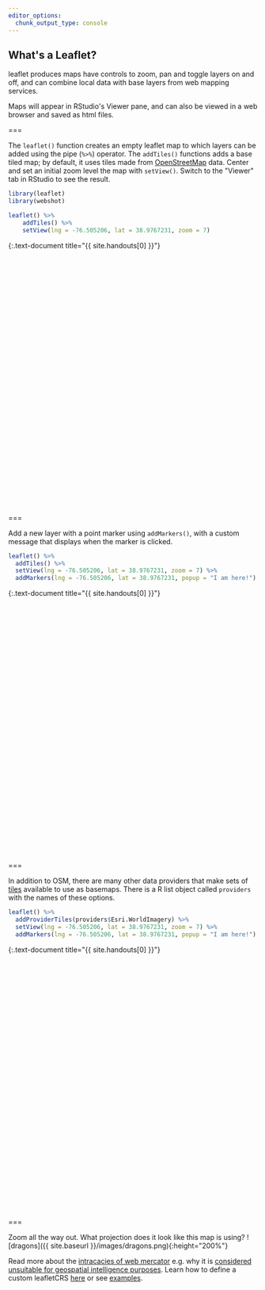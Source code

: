 ```yaml
---
editor_options: 
  chunk_output_type: console
---
```


## What's a Leaflet?

leaflet produces maps have controls to zoom, pan and toggle layers on and off, and can combine local data with base layers from web mapping services. 

Maps will appear in RStudio's Viewer pane, and can also be viewed in a web browser and saved as html files. 

===

The `leaflet()` function creates an empty leaflet map to which layers can be added using the pipe (`%>%`) operator. The `addTiles()` functions adds a base tiled map; by default, it uses tiles made from [OpenStreetMap](https://www.openstreetmap.org/) data. Center and set an initial zoom level the map with `setView()`. Switch to the "Viewer" tab in RStudio to see the result.



~~~r
library(leaflet)
library(webshot)

leaflet() %>%
    addTiles() %>%
    setView(lng = -76.505206, lat = 38.9767231, zoom = 7)
~~~
{:.text-document title="{{ site.handouts[0] }}"}
<div class="figure">
<!--html_preserve--><div id="htmlwidget-d1a1d8ea428a1b9be3a8" style="width:504px;height:504px;" class="leaflet html-widget"></div>
<script type="application/json" data-for="htmlwidget-d1a1d8ea428a1b9be3a8">{"x":{"options":{"crs":{"crsClass":"L.CRS.EPSG3857","code":null,"proj4def":null,"projectedBounds":null,"options":{}}},"calls":[{"method":"addTiles","args":["//{s}.tile.openstreetmap.org/{z}/{x}/{y}.png",null,null,{"minZoom":0,"maxZoom":18,"tileSize":256,"subdomains":"abc","errorTileUrl":"","tms":false,"noWrap":false,"zoomOffset":0,"zoomReverse":false,"opacity":1,"zIndex":1,"detectRetina":false,"attribution":"&copy; <a href=\"http://openstreetmap.org\">OpenStreetMap<\/a> contributors, <a href=\"http://creativecommons.org/licenses/by-sa/2.0/\">CC-BY-SA<\/a>"}]}],"setView":[[38.9767231,-76.505206],7,[]]},"evals":[],"jsHooks":[]}</script><!--/html_preserve-->
<p class="caption"> </p>
</div>

===

Add a new layer with a point marker using `addMarkers()`, with a custom message that displays when the marker is clicked. 



~~~r
leaflet() %>%
  addTiles() %>%
  setView(lng = -76.505206, lat = 38.9767231, zoom = 7) %>%
  addMarkers(lng = -76.505206, lat = 38.9767231, popup = "I am here!")
~~~
{:.text-document title="{{ site.handouts[0] }}"}
<div class="figure">
<!--html_preserve--><div id="htmlwidget-7b0f9a3078d925998933" style="width:504px;height:504px;" class="leaflet html-widget"></div>
<script type="application/json" data-for="htmlwidget-7b0f9a3078d925998933">{"x":{"options":{"crs":{"crsClass":"L.CRS.EPSG3857","code":null,"proj4def":null,"projectedBounds":null,"options":{}}},"calls":[{"method":"addTiles","args":["//{s}.tile.openstreetmap.org/{z}/{x}/{y}.png",null,null,{"minZoom":0,"maxZoom":18,"tileSize":256,"subdomains":"abc","errorTileUrl":"","tms":false,"noWrap":false,"zoomOffset":0,"zoomReverse":false,"opacity":1,"zIndex":1,"detectRetina":false,"attribution":"&copy; <a href=\"http://openstreetmap.org\">OpenStreetMap<\/a> contributors, <a href=\"http://creativecommons.org/licenses/by-sa/2.0/\">CC-BY-SA<\/a>"}]},{"method":"addMarkers","args":[38.9767231,-76.505206,null,null,null,{"interactive":true,"draggable":false,"keyboard":true,"title":"","alt":"","zIndexOffset":0,"opacity":1,"riseOnHover":false,"riseOffset":250},"I am here!",null,null,null,null,{"interactive":false,"permanent":false,"direction":"auto","opacity":1,"offset":[0,0],"textsize":"10px","textOnly":false,"className":"","sticky":true},null]}],"setView":[[38.9767231,-76.505206],7,[]],"limits":{"lat":[38.9767231,38.9767231],"lng":[-76.505206,-76.505206]}},"evals":[],"jsHooks":[]}</script><!--/html_preserve-->
<p class="caption"> </p>
</div>

===

In addition to OSM, there are many other data providers that make sets of [tiles](https://wiki.openstreetmap.org/wiki/Tiles) available to use as basemaps. There is a R list object called `providers` with the names of these options. 



~~~r
leaflet() %>%
  addProviderTiles(providers$Esri.WorldImagery) %>%
  setView(lng = -76.505206, lat = 38.9767231, zoom = 7) %>%
  addMarkers(lng = -76.505206, lat = 38.9767231, popup = "I am here!")
~~~
{:.text-document title="{{ site.handouts[0] }}"}
<div class="figure">
<!--html_preserve--><div id="htmlwidget-873930edf263dc74e4c1" style="width:504px;height:504px;" class="leaflet html-widget"></div>
<script type="application/json" data-for="htmlwidget-873930edf263dc74e4c1">{"x":{"options":{"crs":{"crsClass":"L.CRS.EPSG3857","code":null,"proj4def":null,"projectedBounds":null,"options":{}}},"calls":[{"method":"addProviderTiles","args":["Esri.WorldImagery",null,null,{"errorTileUrl":"","noWrap":false,"detectRetina":false}]},{"method":"addMarkers","args":[38.9767231,-76.505206,null,null,null,{"interactive":true,"draggable":false,"keyboard":true,"title":"","alt":"","zIndexOffset":0,"opacity":1,"riseOnHover":false,"riseOffset":250},"I am here!",null,null,null,null,{"interactive":false,"permanent":false,"direction":"auto","opacity":1,"offset":[0,0],"textsize":"10px","textOnly":false,"className":"","sticky":true},null]}],"setView":[[38.9767231,-76.505206],7,[]],"limits":{"lat":[38.9767231,38.9767231],"lng":[-76.505206,-76.505206]}},"evals":[],"jsHooks":[]}</script><!--/html_preserve-->
<p class="caption"> </p>
</div>

===

Zoom all the way out. What projection does it look like this map is using? 
![dragons]({{ site.baseurl }}/images/dragons.png){:height="200%"}

Read more about the [intracacies of web mercator](https://www.researchgate.net/publication/265895464_Implications_of_Web_Mercator_and_Its_Use_in_Online_Mapping) e.g. why it is [considered unsuitable for geospatial intelligence purposes](https://www.slideshare.net/NGA_GEOINT/ngas-position-on-webmercator). Learn how to define a custom leafletCRS [here](https://rstudio.github.io/leaflet/projections.html) or see [examples](http://rpubs.com/bhaskarvk/leaflet-polarmaps).
